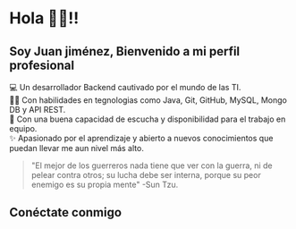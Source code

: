 # Hola 👋🏻!! 
## Soy Juan jiménez, Bienvenido a mi perfil profesional   
💻 Un desarrollador Backend cautivado por el mundo de las TI.  
👩‍💻 Con habilidades en tegnologias como Java, Git, GitHub, MySQL, Mongo DB y API REST.  
🤝 Con una buena capacidad de escucha y disponibilidad para el trabajo en equipo.  
✨ Apasionado por el aprendizaje y abierto a nuevos conocimientos que puedan llevar me aun nivel más alto.

> "El mejor de los guerreros nada tiene que ver con la guerra, ni de pelear contra otros; su lucha debe ser interna, porque su peor enemigo es su propia mente" -Sun Tzu.

## Conéctate conmigo  


